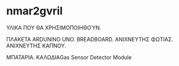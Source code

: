 # nmar2gvril

ΥΛΙΚΑ ΠΟΥ ΘΑ ΧΡΗΣΙΜΟΠΟΙΗΘΟΎΝ.

ΠΛΑΚΕΤΑ ARDUNINO UNO.
BREADBOARD.
ΑΝΙΧΝΕΥΤΗΣ ΦΩΤΙΑΣ.
ΑΝΙΧΝΕΥΤΗΣ ΚΑΠΝΟΥ.

ΜΠΑΤΑΡΙΑ.
ΚΑΛΩΔΙΑGas Sensor Detector Module
